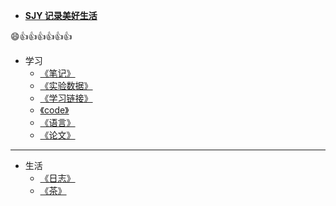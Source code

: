 <!-- docs/_sidebar.md -->
<!-- <link rel="stylesheet" href="//cdn.jsdelivr.net/npm/docsify/themes/dark.css"> -->

*  **[SJY 记录美好生活](/)**

:smile::+1::+1::+1::+1::+1::+1:

* 学习
  * [《笔记》](/notes/)  
  * [《实验数据》](/experiment/)  
  * [《学习链接》](/interlinkage/)
  * [《code》](/code/)
  * [《语言》](/language/)
  * [《论文》](/paper)

---

* 生活
  * [《日志》](/diary/)
  * [《茶》](/tea/)


